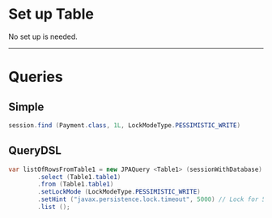 # Set up Table

No set up is needed.

* * *

# Queries

## Simple

```Java
session.find (Payment.class, 1L, LockModeType.PESSIMISTIC_WRITE)
```

## QueryDSL

```JAVA
var listOfRowsFromTable1 = new JPAQuery <Table1> (sessionWithDatabase)
        .select (Table1.table1)
        .from (Table1.table1)
        .setLockMode (LockModeType.PESSIMISTIC_WRITE)
        .setHint ("javax.persistence.lock.timeout", 5000) // Lock for 5 second
        .list ();
```